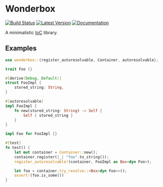 # Wonderbox

[![Build Status](https://travis-ci.com/jnferner/wonderbox.svg?branch=master)](https://travis-ci.com/jnferner/wonderbox)
[![Latest Version](https://img.shields.io/crates/v/wonderbox.svg)](https://crates.io/crates/wonderbox)
[![Documentation](https://docs.rs/wonderbox/badge.svg)](https://docs.rs/wonderbox)


A minimalistic [IoC](https://en.wikipedia.org/wiki/Inversion_of_control) library.

## Examples

```rust
use wonderbox::{register_autoresolvable, Container, autoresolvable};

trait Foo {}

#[derive(Debug, Default)]
struct FooImpl {
    stored_string: String,
}

#[autoresolvable]
impl FooImpl {
    fn new(stored_string: String) -> Self {
        Self { stored_string }
    }
}

impl Foo for FooImpl {}

#[test]
fn test() {
    let mut container = Container::new();
    container.register(|_| "foo".to_string());
    register_autoresolvable!(container, FooImpl as Box<dyn Foo>);

    let foo = container.try_resolve::<Box<dyn Foo>>();
    assert!(foo.is_some())
}

```
